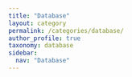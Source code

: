 ```yaml
---
title: "Database"
layout: category
permalink: /categories/database/
author_profile: true
taxonomy: database
sidebar:
  nav: "Database"
---
```


